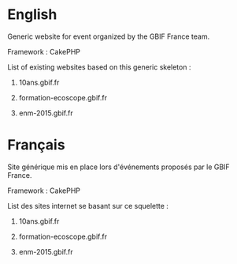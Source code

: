 # English
Generic website for event organized by the GBIF France team.

Framework : CakePHP

List of existing websites based on this generic skeleton :

1) 10ans.gbif.fr

2) formation-ecoscope.gbif.fr

3) enm-2015.gbif.fr

# Français
Site générique mis en place lors d'événements proposés par le GBIF France.

Framework : CakePHP

List des sites internet se basant sur ce squelette :

1) 10ans.gbif.fr

2) formation-ecoscope.gbif.fr

3) enm-2015.gbif.fr
